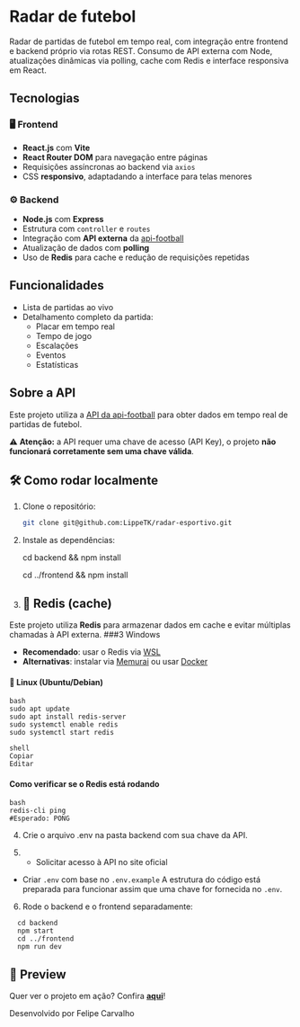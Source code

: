 # Radar de futebol

Radar de partidas de futebol em tempo real, com integração entre frontend e backend próprio via rotas REST.
Consumo de API externa com Node, atualizações dinâmicas via polling, cache com Redis e interface responsiva em React.

## Tecnologias

### 🖥️ Frontend

- **React.js** com **Vite**
- **React Router DOM** para navegação entre páginas
- Requisições assíncronas ao backend via `axios`
- CSS **responsivo**, adaptadando a interface para telas menores

### ⚙️ Backend

- **Node.js** com **Express**
- Estrutura com `controller` e `routes`
- Integração com **API externa** da [api-football](https://www.api-football.com/)
- Atualização de dados com **polling**
- Uso de **Redis** para cache e redução de requisições repetidas

## Funcionalidades

- Lista de partidas ao vivo
- Detalhamento completo da partida:
  - Placar em tempo real
  - Tempo de jogo
  - Escalações
  - Eventos
  - Estatísticas

## Sobre a API

Este projeto utiliza a [API da api-football](https://www.api-football.com/) para obter dados em tempo real de partidas de futebol.

⚠️ **Atenção:** a API requer uma chave de acesso (API Key), o projeto **não funcionará corretamente sem uma chave válida**.

## 🛠️ Como rodar localmente

1. Clone o repositório:

   ```bash
   git clone git@github.com:LippeTK/radar-esportivo.git

   ```

2. Instale as dependências:

   cd backend && npm install

   cd ../frontend && npm install

3. ## 💾 Redis (cache)

Este projeto utiliza **Redis** para armazenar dados em cache e evitar múltiplas chamadas à API externa.
###3 Windows

- **Recomendado**: usar o Redis via [WSL](https://learn.microsoft.com/pt-br/windows/wsl/install)
- **Alternativas**: instalar via [Memurai](https://www.memurai.com/) ou usar [Docker](https://hub.docker.com/_/redis)

#### 🐧 Linux (Ubuntu/Debian)
```
bash
sudo apt update
sudo apt install redis-server
sudo systemctl enable redis
sudo systemctl start redis

shell
Copiar
Editar
```
#### Como verificar se o Redis está rodando
```
bash
redis-cli ping
#Esperado: PONG
```

4. Crie o arquivo .env na pasta backend com sua chave da API.
   
5. - Solicitar acesso à API no site oficial
- Criar `.env` com base no `.env.example`
A estrutura do código está preparada para funcionar assim que uma chave for fornecida no `.env`.

6. Rode o backend e o frontend separadamente:

```
  cd backend
  npm start
  cd ../frontend
  npm run dev
```

## 📸 Preview

Quer ver o projeto em ação? Confira **[aqui](https://imgur.com/a/6acBmpG)**!

Desenvolvido por
Felipe Carvalho
